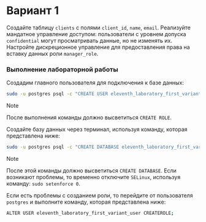 # Вариант 1

Создайте таблицу `clients` с полями `client_id`, `name`, `email`. 
Реализуйте мандатное управление доступом: пользователи с уровнем допуска `confidential` могут просматривать данные,
но не изменять их. Настройте дискреционное управление для предоставления права на вставку данных роли `manager_role`.

### Выполнение лабораторной работы

Создадим главного пользователя для подключения к базе данных: 

```bash
sudo -u postgres psql -c "CREATE USER eleventh_laboratory_first_variant_user WITH PASSWORD 'eleventh_laboratory_first_variant_password';"
```

> [!NOTE]
> После выполнения команды должно высветиться `CREATE ROLE`. 

Создайте базу данных через терминал, используя команду, которая представлена ниже: 

```bash
sudo -u postgres psql -c "CREATE DATABASE eleventh_laboratory_first_variant_db OWNER eleventh_laboratory_first_variant_user;"
```

> [!NOTE]
> После этой команды должно высветиться `CREATE DATABASE`.
> Если возникают проблемы, то временно отключите `SELinux`, используя команду: `sudo setenforce 0`.

Если есть проблемы с созданием роли, то перейдите от пользователя `postgres` и выполните команду, которая представлена ниже:

```bash
ALTER USER eleventh_laboratory_first_variant_user CREATEROLE;
```

